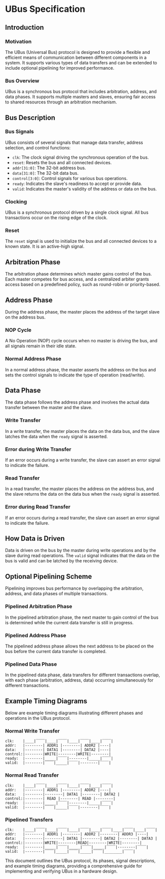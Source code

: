 # UBus Specification

## Introduction

### Motivation

The UBus (Universal Bus) protocol is designed to provide a flexible and efficient means of communication between different components in a system. It supports various types of data transfers and can be extended to include optional pipelining for improved performance.

### Bus Overview

UBus is a synchronous bus protocol that includes arbitration, address, and data phases. It supports multiple masters and slaves, ensuring fair access to shared resources through an arbitration mechanism.

## Bus Description

### Bus Signals

UBus consists of several signals that manage data transfer, address selection, and control functions:

- `clk`: The clock signal driving the synchronous operation of the bus.
- `reset`: Resets the bus and all connected devices.
- `addr[31:0]`: The 32-bit address bus.
- `data[31:0]`: The 32-bit data bus.
- `control[3:0]`: Control signals for various bus operations.
- `ready`: Indicates the slave's readiness to accept or provide data.
- `valid`: Indicates the master's validity of the address or data on the bus.

### Clocking

UBus is a synchronous protocol driven by a single clock signal. All bus transactions occur on the rising edge of the clock.

### Reset

The `reset` signal is used to initialize the bus and all connected devices to a known state. It is an active-high signal.

## Arbitration Phase

The arbitration phase determines which master gains control of the bus. Each master competes for bus access, and a centralized arbiter grants access based on a predefined policy, such as round-robin or priority-based.

## Address Phase

During the address phase, the master places the address of the target slave on the address bus.

### NOP Cycle

A No Operation (NOP) cycle occurs when no master is driving the bus, and all signals remain in their idle state.

### Normal Address Phase

In a normal address phase, the master asserts the address on the bus and sets the control signals to indicate the type of operation (read/write).

## Data Phase

The data phase follows the address phase and involves the actual data transfer between the master and the slave.

### Write Transfer

In a write transfer, the master places the data on the data bus, and the slave latches the data when the `ready` signal is asserted.

### Error during Write Transfer

If an error occurs during a write transfer, the slave can assert an error signal to indicate the failure.

### Read Transfer

In a read transfer, the master places the address on the address bus, and the slave returns the data on the data bus when the `ready` signal is asserted.

### Error during Read Transfer

If an error occurs during a read transfer, the slave can assert an error signal to indicate the failure.

## How Data is Driven

Data is driven on the bus by the master during write operations and by the slave during read operations. The `valid` signal indicates that the data on the bus is valid and can be latched by the receiving device.

## Optional Pipelining Scheme

Pipelining improves bus performance by overlapping the arbitration, address, and data phases of multiple transactions.

### Pipelined Arbitration Phase

In the pipelined arbitration phase, the next master to gain control of the bus is determined while the current data transfer is still in progress.

### Pipelined Address Phase

The pipelined address phase allows the next address to be placed on the bus before the current data transfer is completed.

### Pipelined Data Phase

In the pipelined data phase, data transfers for different transactions overlap, with each phase (arbitration, address, data) occurring simultaneously for different transactions.

## Example Timing Diagrams

Below are example timing diagrams illustrating different phases and operations in the UBus protocol.

### Normal Write Transfer
```
clk:    |____|‾‾‾‾|____|‾‾‾‾|____|‾‾‾‾|____|‾‾‾‾|
addr:   |--------| ADDR1 |--------| ADDR2 |----|
data:   |--------| DATA1 |--------| DATA2 |----|
control:|--------|WRITE|--------|WRITE|--------|
ready:  |--------|_____|‾‾‾‾|--------|_____|‾‾‾‾|
valid:  |--------|‾‾‾‾|_____|‾‾‾‾|--------|‾‾‾‾|
```

### Normal Read Transfer
```
clk:    |____|‾‾‾‾|____|‾‾‾‾|____|‾‾‾‾|____|‾‾‾‾|
addr:   |--------| ADDR1 |--------| ADDR2 |----|
data:   |--------|--------| DATA1 |--------| DATA2 |
control:|--------| READ |--------| READ |--------|
ready:  |--------|_____|‾‾‾‾|--------|_____|‾‾‾‾|
valid:  |--------|‾‾‾‾|_____|‾‾‾‾|--------|‾‾‾‾|
```

### Pipelined Transfers
```
clk:    |____|‾‾‾‾|____|‾‾‾‾|____|‾‾‾‾|____|‾‾‾‾|____|‾‾‾‾|____|‾‾‾‾|
addr:   |--------| ADDR1 |--------| ADDR2 |--------| ADDR3 |----|
data:   |--------|--------| DATA1 |--------| DATA2 |--------| DATA3 |
control:|--------|WRITE|--------|READ|--------|WRITE|--------|
ready:  |--------|_____|‾‾‾‾|_____|‾‾‾‾|_____|‾‾‾‾|--------|‾‾‾‾|
valid:  |--------|‾‾‾‾|_____|‾‾‾‾|_____|‾‾‾‾|________|‾‾‾‾|
```

This document outlines the UBus protocol, its phases, signal descriptions, and example timing diagrams, providing a comprehensive guide for implementing and verifying UBus in a hardware design.
